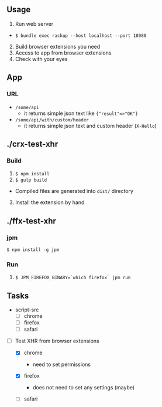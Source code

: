 ## Usage

1. Run web server
  - `$ bundle exec rackup --host localhost --port 18080`
2. Build browser extensions you need
3. Access to app from browser extensions
4. Check with your eyes

## App

### URL

* `/some/api`
  - it returns simple json text like `{"result"=>"OK"}`
* `/some/api/with/custom/header`
  - it returns simple json text and custom header (`X-Hello`)

## ./crx-test-xhr

### Build

1. `$ npm install`
2. `$ gulp build`
  - Compiled files are generated into `dist/` directory
3. Install the extension by hand

## ./ffx-test-xhr

### jpm

`$ npm install -g jpm`

### Run

1. ``$ JPM_FIREFOX_BINARY=`which firefox` jpm run``

## Tasks

* script-src
  - [ ] chrome
  - [ ] firefox
  - [ ] safari
* [ ] Test XHR from browser extensions
  - [x] chrome
    - need to set permissions
  - [x] firefox
    - does not need to set any settings (maybe)
  - [ ] safari

